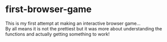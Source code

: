 # first-browser-game

This is my first attempt at making an interactive browser game... 
<br>
By all means it is not the prettiest but it was more about understanding the functions and actually getting something to work!
